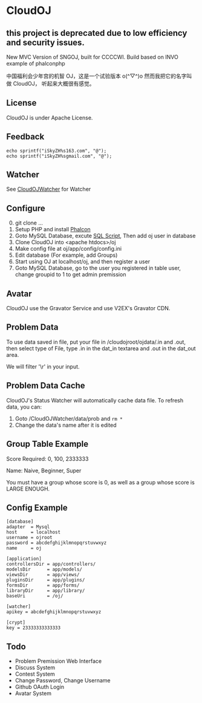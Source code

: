 # CloudOJ
## this project is deprecated due to low efficiency and security issues.
New MVC Version of SNGOJ, built for CCCCWI.
Build based on INVO example of phalconphp

中国福利会少年宫的机智 OJ，这是一个试验版本 o(^▽^)o
然而我把它的名字叫做 CloudOJ， 听起来大概很有感觉。

## License

CloudOJ is under Apache License.

## Feedback

    echo sprintf("iSkyZH%s163.com", "@");
    echo sprintf("iSkyZH%sgmail.com", "@");

## Watcher

See [CloudOJWatcher](https://github.com/SkyZH/CloudOJWatcher) for Watcher

## Configure

0. git clone ...
1. Setup PHP and install [Phalcon](https://phalconphp.com)
2. Goto MySQL Database, excute [SQL Script](https://github.com/SkyZH/CloudOJ/blob/master/sql/cmd.sql), Then add oj user in database
3. Clone CloudOJ into \<apache htdocs\>/oj
4. Make config file at oj/app/config/config.ini
5. Edit database (For example, add Groups)
6. Start using OJ at localhost/oj, and then register a user
7. Goto MySQL Database, go to the user you registered in table user, change groupid to 1 to get admin premission


## Avatar

CloudOJ use the Gravator Service and use V2EX's Gravator CDN.

## Problem Data

To use data saved in file, put your file in /cloudojroot/ojdata/<file>.in and <file>.out,
then select type of File, type <file>.in in the dat_in textarea and <file>.out in the dat_out area.

We will filter '\r' in your input.

## Problem Data Cache

CloudOJ's Status Watcher will automatically cache data file. To refresh data, you can:

1. Goto /CloudOJWatcher/data/prob and `rm *`
2. Change the data's name after it is edited

## Group Table Example

Score Required: 0, 100, 2333333

Name: Naive, Beginner, Super

You must have a group whose score is 0, as well as a group whose score is LARGE ENOUGH.

## Config Example

    [database]
    adapter  = Mysql
    host     = localhost
    username = ojroot
    password = abcdefghijklmnopqrstuvwxyz
    name     = oj

    [application]
    controllersDir = app/controllers/
    modelsDir      = app/models/
    viewsDir       = app/views/
    pluginsDir     = app/plugins/
    formsDir       = app/forms/
    libraryDir     = app/library/
    baseUri        = /oj/

    [watcher]
    apikey = abcdefghijklmnopqrstuvwxyz
    
    [crypt]
    key = 23333333333333


## Todo

* Problem Premission Web Interface
* Discuss System
* Contest System
* Change Password, Change Username
* Github OAuth Login
* Avatar System
